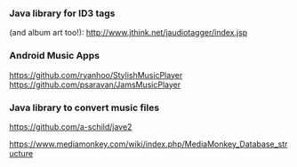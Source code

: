 ### Java library for ID3 tags
(and album art too!): http://www.jthink.net/jaudiotagger/index.jsp

### Android Music Apps
https://github.com/ryanhoo/StylishMusicPlayer
https://github.com/psaravan/JamsMusicPlayer

### Java library to convert music files
https://github.com/a-schild/jave2

https://www.mediamonkey.com/wiki/index.php/MediaMonkey_Database_structure